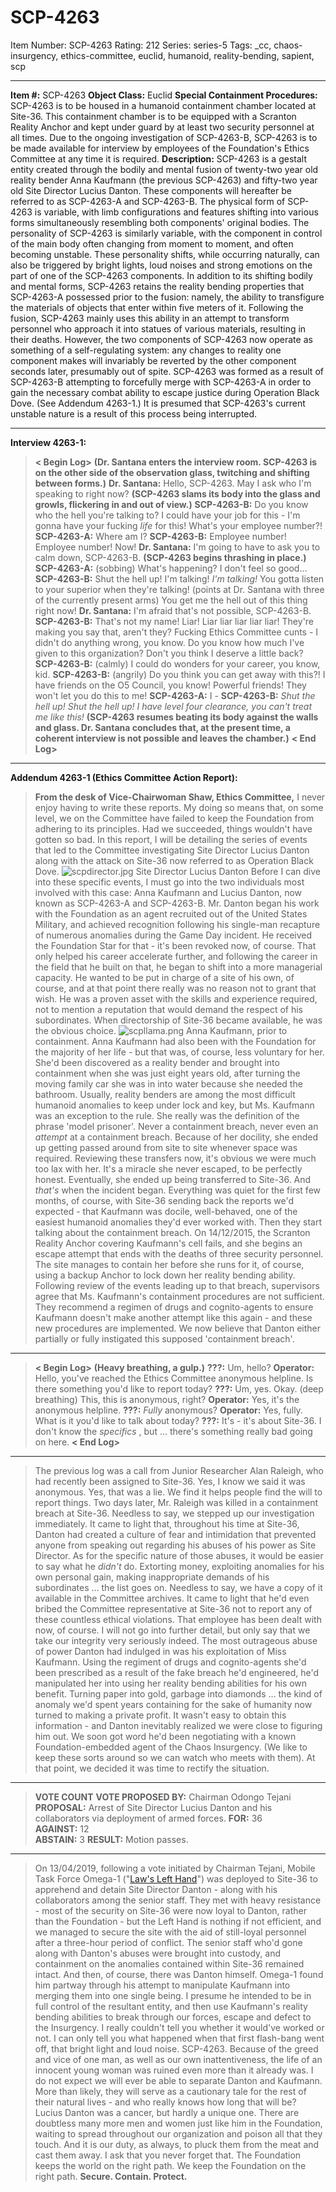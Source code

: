 # SCP-4263
Item Number: SCP-4263
Rating: 212
Series: series-5
Tags: _cc, chaos-insurgency, ethics-committee, euclid, humanoid, reality-bending, sapient, scp

---

**Item #:** SCP-4263
**Object Class:** Euclid
**Special Containment Procedures:** SCP-4263 is to be housed in a humanoid containment chamber located at Site-36. This containment chamber is to be equipped with a Scranton Reality Anchor and kept under guard by at least two security personnel at all times.
Due to the ongoing investigation of SCP-4263-B, SCP-4263 is to be made available for interview by employees of the Foundation's Ethics Committee at any time it is required.
**Description:** SCP-4263 is a gestalt entity created through the bodily and mental fusion of twenty-two year old reality bender Anna Kaufmann (the previous SCP-4263) and fifty-two year old Site Director Lucius Danton. These components will hereafter be referred to as SCP-4263-A and SCP-4263-B.
The physical form of SCP-4263 is variable, with limb configurations and features shifting into various forms simultaneously resembling both components' original bodies. The personality of SCP-4263 is similarly variable, with the component in control of the main body often changing from moment to moment, and often becoming unstable. These personality shifts, while occurring naturally, can also be triggered by bright lights, loud noises and strong emotions on the part of one of the SCP-4263 components.
In addition to its shifting bodily and mental forms, SCP-4263 retains the reality bending properties that SCP-4263-A possessed prior to the fusion: namely, the ability to transfigure the materials of objects that enter within five meters of it. Following the fusion, SCP-4263 mainly uses this ability in an attempt to transform personnel who approach it into statues of various materials, resulting in their deaths. However, the two components of SCP-4263 now operate as something of a self-regulating system: any changes to reality one component makes will invariably be reverted by the other component seconds later, presumably out of spite.
SCP-4263 was formed as a result of SCP-4263-B attempting to forcefully merge with SCP-4263-A in order to gain the necessary combat ability to escape justice during Operation Black Dove. (See Addendum 4263-1.) It is presumed that SCP-4263's current unstable nature is a result of this process being interrupted.
* * *
**Interview 4263-1:**
> **< Begin Log>**
> **(Dr. Santana enters the interview room. SCP-4263 is on the other side of the observation glass, twitching and shifting between forms.)**
> **Dr. Santana:** Hello, SCP-4263. May I ask who I'm speaking to right now?
> **(SCP-4263 slams its body into the glass and growls, flickering in and out of view.)**
> **SCP-4263-B:** Do you know who the hell you're talking to? I could have your job for this - I'm gonna have your fucking _life_ for this! What's your employee number?!
> **SCP-4263-A:** Where am I?
> **SCP-4263-B:** Employee number! Employee number! Now!
> **Dr. Santana:** I'm going to have to ask you to calm down, SCP-4263-B.
> **(SCP-4263 begins thrashing in place.)**
> **SCP-4263-A:** (sobbing) What's happening? I don't feel so good…
> **SCP-4263-B:** Shut the hell up! I'm talking! _I'm talking!_ You gotta listen to your superior when they're talking! (points at Dr. Santana with three of the currently present arms) You get me the hell out of this thing right now!
> **Dr. Santana:** I'm afraid that's not possible, SCP-4263-B.
> **SCP-4263-B:** That's not my name! Liar! Liar liar liar liar liar! They're making you say that, aren't they? Fucking Ethics Committee cunts - I didn't do anything wrong, you know. Do you know how much I've given to this organization? Don't you think I deserve a little back?
> **SCP-4263-B:** (calmly) I could do wonders for your career, you know, kid.
> **SCP-4263-B:** (angrily) Do you think you can get away with this?! I have friends on the O5 Council, you know! Powerful friends! They won't let you do this to me!
> **SCP-4263-A:** I -
> **SCP-4263-B:** _Shut the hell up! Shut the hell up! I have level four clearance, you can't treat me like this!_
> **(SCP-4263 resumes beating its body against the walls and glass. Dr. Santana concludes that, at the present time, a coherent interview is not possible and leaves the chamber.)**
> **< End Log>**
* * *
**Addendum 4263-1 (Ethics Committee Action Report):**
> **From the desk of Vice-Chairwoman Shaw, Ethics Committee,**
> I never enjoy having to write these reports. My doing so means that, on some level, we on the Committee have failed to keep the Foundation from adhering to its principles. Had we succeeded, things wouldn't have gotten so bad. In this report, I will be detailing the series of events that led to the Committee investigating Site Director Lucius Danton along with the attack on Site-36 now referred to as Operation Black Dove.
![scpdirector.jpg](https://scp-wiki.wdfiles.com/local--files/scp-4263/scpdirector.jpg)
Site Director Lucius Danton
> Before I can dive into these specific events, I must go into the two individuals most involved with this case: Anna Kaufmann and Lucius Danton, now known as SCP-4263-A and SCP-4263-B.
> Mr. Danton began his work with the Foundation as an agent recruited out of the United States Military, and achieved recognition following his single-man recapture of numerous anomalies during the Game Day incident. He received the Foundation Star for that - it's been revoked now, of course. That only helped his career accelerate further, and following the career in the field that he built on that, he began to shift into a more managerial capacity.
> He wanted to be put in charge of a site of his own, of course, and at that point there really was no reason not to grant that wish. He was a proven asset with the skills and experience required, not to mention a reputation that would demand the respect of his subordinates. When directorship of Site-36 became available, he was the obvious choice.
![scpllama.png](https://scp-wiki.wdfiles.com/local--files/scp-4263/scpllama.png)
Anna Kaufmann, prior to containment.
> Anna Kaufmann had also been with the Foundation for the majority of her life - but that was, of course, less voluntary for her. She'd been discovered as a reality bender and brought into containment when she was just eight years old, after turning the moving family car she was in into water because she needed the bathroom.
> Usually, reality benders are among the most difficult humanoid anomalies to keep under lock and key, but Ms. Kaufmann was an exception to the rule. She really was the definition of the phrase 'model prisoner'. Never a containment breach, never even an _attempt_ at a containment breach. Because of her docility, she ended up getting passed around from site to site whenever space was required. Reviewing these transfers now, it's obvious we were much too lax with her. It's a miracle she never escaped, to be perfectly honest.
> Eventually, she ended up being transferred to Site-36. And _that's_ when the incident began.
> Everything was quiet for the first few months, of course, with Site-36 sending back the reports we'd expected - that Kaufmann was docile, well-behaved, one of the easiest humanoid anomalies they'd ever worked with.
> Then they start talking about the containment breach.
> On 14/12/2015, the Scranton Reality Anchor covering Kaufmann's cell fails, and she begins an escape attempt that ends with the deaths of three security personnel. The site manages to contain her before she runs for it, of course, using a backup Anchor to lock down her reality bending ability. Following review of the events leading up to that breach, supervisors agree that Ms. Kaufmann's containment procedures are not sufficient. They recommend a regimen of drugs and cognito-agents to ensure Kaufmann doesn't make another attempt like this again - and these new procedures are implemented.
> We now believe that Danton either partially or fully instigated this supposed 'containment breach'.
* * *
> **< Begin Log>**
> **(Heavy breathing, a gulp.)**
> **???:** Um, hello?
> **Operator:** Hello, you've reached the Ethics Committee anonymous helpline. Is there something you'd like to report today?
> **???:** Um, yes. Okay. (deep breathing) This, this is anonymous, right?
> **Operator:** Yes, it's the anonymous helpline.
> **???:** _Fully_ anonymous?
> **Operator:** Yes, fully. What is it you'd like to talk about today?
> **???:** It's - it's about Site-36. I don't know the _specifics_ , but … there's something really bad going on here.
> **< End Log>**
* * *
> The previous log was a call from Junior Researcher Alan Raleigh, who had recently been assigned to Site-36. Yes, I know we said it was anonymous. Yes, that was a lie. We find it helps people find the will to report things.
> Two days later, Mr. Raleigh was killed in a containment breach at Site-36. Needless to say, we stepped up our investigation immediately.
> It came to light that, throughout his time at Site-36, Danton had created a culture of fear and intimidation that prevented anyone from speaking out regarding his abuses of his power as Site Director. As for the specific nature of those abuses, it would be easier to say what he _didn't_ do. Extorting money, exploiting anomalies for his own personal gain, making inappropriate demands of his subordinates … the list goes on. Needless to say, we have a copy of it available in the Committee archives.
> It came to light that he'd even bribed the Committee representative at Site-36 not to report any of these countless ethical violations. That employee has been dealt with now, of course. I will not go into further detail, but only say that we take our integrity very seriously indeed.
> The most outrageous abuse of power Danton had indulged in was his exploitation of Miss Kaufmann. Using the regiment of drugs and cognito-agents she'd been prescribed as a result of the fake breach he'd engineered, he'd manipulated her into using her reality bending abilities for his own benefit. Turning paper into gold, garbage into diamonds … the kind of anomaly we'd spent years containing for the sake of humanity now turned to making a private profit.
> It wasn't easy to obtain this information - and Danton inevitably realized we were close to figuring him out. We soon got word he'd been negotiating with a known Foundation-embedded agent of the Chaos Insurgency. (We like to keep these sorts around so we can watch who meets with them). At that point, we decided it was time to rectify the situation.
* * *
> **VOTE COUNT**
> **VOTE PROPOSED BY:** Chairman Odongo Tejani  
>  **PROPOSAL:** Arrest of Site Director Lucius Danton and his collaborators via deployment of armed forces.
> **FOR:** 36  
>  **AGAINST:** 12  
>  **ABSTAIN:** 3
> **RESULT:** Motion passes.
* * *
> On 13/04/2019, following a vote initiated by Chairman Tejani, Mobile Task Force Omega-1 ("[Law's Left Hand](http://www.scp-wiki.net/tanhony-s-proposal)") was deployed to Site-36 to apprehend and detain Site Director Danton - along with his collaborators among the senior staff.
> They met with heavy resistance - most of the security on Site-36 were now loyal to Danton, rather than the Foundation - but the Left Hand is nothing if not efficient, and we managed to secure the site with the aid of still-loyal personnel after a three-hour period of conflict. The senior staff who'd gone along with Danton's abuses were brought into custody, and containment on the anomalies contained within Site-36 remained intact.
> And then, of course, there was Danton himself.
> Omega-1 found him partway through his attempt to manipulate Kaufmann into merging them into one single being. I presume he intended to be in full control of the resultant entity, and then use Kaufmann's reality bending abilities to break through our forces, escape and defect to the Insurgency. I really couldn't tell you whether it would've worked or not. I can only tell you what happened when that first flash-bang went off, that bright light and loud noise.
> SCP-4263.
> Because of the greed and vice of one man, as well as our own inattentiveness, the life of an innocent young woman was ruined even more than it already was. I do not expect we will ever be able to separate Danton and Kaufmann. More than likely, they will serve as a cautionary tale for the rest of their natural lives - and who really knows how long that will be?
> Lucius Danton was a cancer, but hardly a unique one. There are doubtless many more men and women just like him in the Foundation, waiting to spread throughout our organization and poison all that they touch. And it is our duty, as always, to pluck them from the meat and cast them away.
> I ask that you never forget that. The Foundation keeps the world on the right path. We keep the Foundation on the right path.
> **Secure. Contain. Protect.**